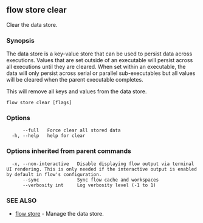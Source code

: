 ## flow store clear

Clear the data store.

### Synopsis

The data store is a key-value store that can be used to persist data across executions. Values that are set outside of an executable will persist across all executions until they are cleared. When set within an executable, the data will only persist across serial or parallel sub-executables but all values will be cleared when the parent executable completes.

This will remove all keys and values from the data store.

```
flow store clear [flags]
```

### Options

```
      --full   Force clear all stored data
  -h, --help   help for clear
```

### Options inherited from parent commands

```
  -x, --non-interactive   Disable displaying flow output via terminal UI rendering. This is only needed if the interactive output is enabled by default in flow's configuration.
      --sync              Sync flow cache and workspaces
      --verbosity int     Log verbosity level (-1 to 1)
```

### SEE ALSO

* [flow store](flow_store.md)	 - Manage the data store.

